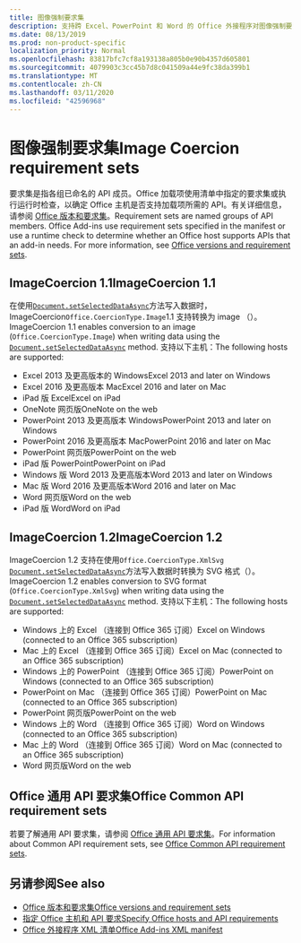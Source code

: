 ```yaml
---
title: 图像强制要求集
description: 支持跨 Excel、PowerPoint 和 Word 的 Office 外接程序对图像强制要求集的支持。
ms.date: 08/13/2019
ms.prod: non-product-specific
localization_priority: Normal
ms.openlocfilehash: 83817bfc7cf8a193138a805b0e90b4357d605801
ms.sourcegitcommit: 4079903c3cc45b7d8c041509a44e9fc38da399b1
ms.translationtype: MT
ms.contentlocale: zh-CN
ms.lasthandoff: 03/11/2020
ms.locfileid: "42596968"
---
```

# <a name="image-coercion-requirement-sets"></a><span data-ttu-id="cf04b-103">图像强制要求集</span><span class="sxs-lookup"><span data-stu-id="cf04b-103">Image Coercion requirement sets</span></span>

<span data-ttu-id="cf04b-p101">要求集是指各组已命名的 API 成员。Office 加载项使用清单中指定的要求集或执行运行时检查，以确定 Office 主机是否支持加载项所需的 API。有关详细信息，请参阅 [Office 版本和要求集](../../develop/office-versions-and-requirement-sets.md)。</span><span class="sxs-lookup"><span data-stu-id="cf04b-p101">Requirement sets are named groups of API members. Office Add-ins use requirement sets specified in the manifest or use a runtime check to determine whether an Office host supports APIs that an add-in needs. For more information, see [Office versions and requirement sets](../../develop/office-versions-and-requirement-sets.md).</span></span>

## <a name="imagecoercion-11"></a><span data-ttu-id="cf04b-107">ImageCoercion 1.1</span><span class="sxs-lookup"><span data-stu-id="cf04b-107">ImageCoercion 1.1</span></span>

<span data-ttu-id="cf04b-108">在使用[`Document.setSelectedDataAsync`](/javascript/api/office/office.document#setselecteddataasync-data--options--callback-)方法写入数据时，ImageCoercion`Office.CoercionType.Image`1.1 支持转换为 image （）。</span><span class="sxs-lookup"><span data-stu-id="cf04b-108">ImageCoercion 1.1 enables conversion to an image (`Office.CoercionType.Image`) when writing data using the [`Document.setSelectedDataAsync`](/javascript/api/office/office.document#setselecteddataasync-data--options--callback-) method.</span></span> <span data-ttu-id="cf04b-109">支持以下主机：</span><span class="sxs-lookup"><span data-stu-id="cf04b-109">The following hosts are supported:</span></span>

- <span data-ttu-id="cf04b-110">Excel 2013 及更高版本的 Windows</span><span class="sxs-lookup"><span data-stu-id="cf04b-110">Excel 2013 and later on Windows</span></span>
- <span data-ttu-id="cf04b-111">Excel 2016 及更高版本 Mac</span><span class="sxs-lookup"><span data-stu-id="cf04b-111">Excel 2016 and later on Mac</span></span>
- <span data-ttu-id="cf04b-112">iPad 版 Excel</span><span class="sxs-lookup"><span data-stu-id="cf04b-112">Excel on iPad</span></span>
- <span data-ttu-id="cf04b-113">OneNote 网页版</span><span class="sxs-lookup"><span data-stu-id="cf04b-113">OneNote on the web</span></span>
- <span data-ttu-id="cf04b-114">PowerPoint 2013 及更高版本 Windows</span><span class="sxs-lookup"><span data-stu-id="cf04b-114">PowerPoint 2013 and later on Windows</span></span>
- <span data-ttu-id="cf04b-115">PowerPoint 2016 及更高版本 Mac</span><span class="sxs-lookup"><span data-stu-id="cf04b-115">PowerPoint 2016 and later on Mac</span></span>
- <span data-ttu-id="cf04b-116">PowerPoint 网页版</span><span class="sxs-lookup"><span data-stu-id="cf04b-116">PowerPoint on the web</span></span>
- <span data-ttu-id="cf04b-117">iPad 版 PowerPoint</span><span class="sxs-lookup"><span data-stu-id="cf04b-117">PowerPoint on iPad</span></span>
- <span data-ttu-id="cf04b-118">Windows 版 Word 2013 及更高版本</span><span class="sxs-lookup"><span data-stu-id="cf04b-118">Word 2013 and later on Windows</span></span>
- <span data-ttu-id="cf04b-119">Mac 版 Word 2016 及更高版本</span><span class="sxs-lookup"><span data-stu-id="cf04b-119">Word 2016 and later on Mac</span></span>
- <span data-ttu-id="cf04b-120">Word 网页版</span><span class="sxs-lookup"><span data-stu-id="cf04b-120">Word on the web</span></span>
- <span data-ttu-id="cf04b-121">iPad 版 Word</span><span class="sxs-lookup"><span data-stu-id="cf04b-121">Word on iPad</span></span>

## <a name="imagecoercion-12"></a><span data-ttu-id="cf04b-122">ImageCoercion 1.2</span><span class="sxs-lookup"><span data-stu-id="cf04b-122">ImageCoercion 1.2</span></span>

<span data-ttu-id="cf04b-123">ImageCoercion 1.2 支持在使用`Office.CoercionType.XmlSvg` [`Document.setSelectedDataAsync`](/javascript/api/office/office.document#setselecteddataasync-data--options--callback-)方法写入数据时转换为 SVG 格式（）。</span><span class="sxs-lookup"><span data-stu-id="cf04b-123">ImageCoercion 1.2 enables conversion to SVG format (`Office.CoercionType.XmlSvg`) when writing data using the [`Document.setSelectedDataAsync`](/javascript/api/office/office.document#setselecteddataasync-data--options--callback-) method.</span></span> <span data-ttu-id="cf04b-124">支持以下主机：</span><span class="sxs-lookup"><span data-stu-id="cf04b-124">The following hosts are supported:</span></span>

- <span data-ttu-id="cf04b-125">Windows 上的 Excel （连接到 Office 365 订阅）</span><span class="sxs-lookup"><span data-stu-id="cf04b-125">Excel on Windows (connected to an Office 365 subscription)</span></span>
- <span data-ttu-id="cf04b-126">Mac 上的 Excel （连接到 Office 365 订阅）</span><span class="sxs-lookup"><span data-stu-id="cf04b-126">Excel on Mac (connected to an Office 365 subscription)</span></span>
- <span data-ttu-id="cf04b-127">Windows 上的 PowerPoint （连接到 Office 365 订阅）</span><span class="sxs-lookup"><span data-stu-id="cf04b-127">PowerPoint on Windows (connected to an Office 365 subscription)</span></span>
- <span data-ttu-id="cf04b-128">PowerPoint on Mac （连接到 Office 365 订阅）</span><span class="sxs-lookup"><span data-stu-id="cf04b-128">PowerPoint on Mac (connected to an Office 365 subscription)</span></span>
- <span data-ttu-id="cf04b-129">PowerPoint 网页版</span><span class="sxs-lookup"><span data-stu-id="cf04b-129">PowerPoint on the web</span></span>
- <span data-ttu-id="cf04b-130">Windows 上的 Word （连接到 Office 365 订阅）</span><span class="sxs-lookup"><span data-stu-id="cf04b-130">Word on Windows (connected to an Office 365 subscription)</span></span>
- <span data-ttu-id="cf04b-131">Mac 上的 Word （连接到 Office 365 订阅）</span><span class="sxs-lookup"><span data-stu-id="cf04b-131">Word on Mac (connected to an Office 365 subscription)</span></span>
- <span data-ttu-id="cf04b-132">Word 网页版</span><span class="sxs-lookup"><span data-stu-id="cf04b-132">Word on the web</span></span>

## <a name="office-common-api-requirement-sets"></a><span data-ttu-id="cf04b-133">Office 通用 API 要求集</span><span class="sxs-lookup"><span data-stu-id="cf04b-133">Office Common API requirement sets</span></span>

<span data-ttu-id="cf04b-134">若要了解通用 API 要求集，请参阅 [Office 通用 API 要求集](office-add-in-requirement-sets.md)。</span><span class="sxs-lookup"><span data-stu-id="cf04b-134">For information about Common API requirement sets, see [Office Common API requirement sets](office-add-in-requirement-sets.md).</span></span>

## <a name="see-also"></a><span data-ttu-id="cf04b-135">另请参阅</span><span class="sxs-lookup"><span data-stu-id="cf04b-135">See also</span></span>

- [<span data-ttu-id="cf04b-136">Office 版本和要求集</span><span class="sxs-lookup"><span data-stu-id="cf04b-136">Office versions and requirement sets</span></span>](../../develop/office-versions-and-requirement-sets.md)
- [<span data-ttu-id="cf04b-137">指定 Office 主机和 API 要求</span><span class="sxs-lookup"><span data-stu-id="cf04b-137">Specify Office hosts and API requirements</span></span>](../../develop/specify-office-hosts-and-api-requirements.md)
- [<span data-ttu-id="cf04b-138">Office 外接程序 XML 清单</span><span class="sxs-lookup"><span data-stu-id="cf04b-138">Office Add-ins XML manifest</span></span>](../../develop/add-in-manifests.md)
